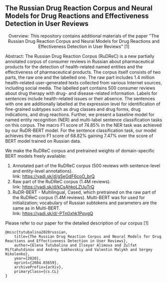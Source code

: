The Russian Drug Reaction Corpus and Neural Models for Drug Reactions and Effectiveness Detection in User Reviews
---

<p style="text-align: center;">
Overview: This repository contains additional materials of the paper "The Russian Drug Reaction Corpus and Neural Models for Drug Reactions and Effectiveness Detection in User Reviews" [1]
</p>
Abstract: The Russian Drug Reaction Corpus (RuDReC) is a new partially annotated corpus of consumer reviews in Russian about pharmaceutical products for the detection of health-related named entities and the effectiveness of pharmaceutical products. The corpus itself consists of two parts, the raw one and the labelled one. The raw part includes 1.4 million health-related user-generated texts collected from various Internet sources, including social media. The labelled part contains 500 consumer reviews about drug therapy with drug- and disease-related information. Labels for sentences include health-related issues or their absence. The sentences with one are additionally labelled at the expression level for identification of fine-grained subtypes such as drug classes and drug forms, drug indications, and drug reactions. Further, we present a baseline model for named entity recognition (NER) and multi-label sentence classification tasks on this corpus. The macro F1 score of 74.85% in the NER task was achieved by our RuDR-BERT model. For the sentence classification task, our model achieves the macro F1 score of 68.82% gaining 7.47% over the score of BERT model trained on Russian data. 

We make the RuDReC corpus and pretrained weights of domain-specific BERT models freely available:
1. Annotated part of the RuDReC corpus (500 reviews with sentence-level and entity-level annotations). \
   link: https://yadi.sk/d/gSeGdF6coO_brQ
2. Raw part of the RuDReC corpus (1.4M reviews). \
   link: https://yadi.sk/d/kCsAhkoLZUuTrQ
3. RuDR-BERT - Multilingual, Cased, which pretrained on the raw part of the RuDReC corpus (1.4M reviews). Multi-BERT was for used for initialization; vocabulary of Russian subtokens and parameters are the same as in Multi-BERT. \
   link: https://yadi.sk/d/-PTn0xhk1PqvgQ


Please refer to our paper for the detailed description of our corpus 
[1]
```
@misc{tutubalina2020russian,
    title={The Russian Drug Reaction Corpus and Neural Models for Drug Reactions and Effectiveness Detection in User Reviews},
    author={Elena Tutubalina and Ilseyar Alimova and Zulfat Miftahutdinov and Andrey Sakhovskiy and Valentin Malykh and Sergey Nikolenko},
    year={2020},
    eprint={2004.03659},
    archivePrefix={arXiv},
    primaryClass={cs.CL}
}
```
